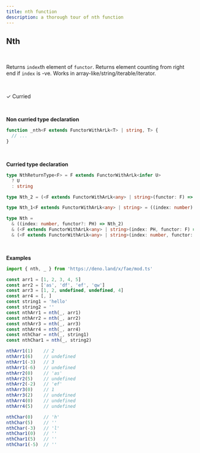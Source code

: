 ```yaml
---
title: nth function
description: a thorough tour of nth function
---
```


## Nth
<br>

Returns `index`th element of `functor`. Returns element counting from right end if `index` is -ve. Works in array-like/string/iterable/iterator.

<br>

&check; Curried

<br>
<!---
&#10539; Not curred
-->

**Non curried type declaration**
```typescript
function _nth<F extends FunctorWithArLk<T> | string, T> {
  // ...
}
```
<br>

**Curried type declaration**

```typescript
type NthReturnType<F> = F extends FunctorWithArLk<infer U>
  ? U
  : string

type Nth_2 = (<F extends FunctorWithArLk<any> | string>(functor: F) => NthReturnType<F>)

type Nth_1<F extends FunctorWithArLk<any> | string> = ((index: number) => NthReturnType<F>)

type Nth = 
  & ((index: number, functor?: PH) => Nth_2)
  & (<F extends FunctorWithArLk<any> | string>(index: PH, functor: F) => Nth_1<F>)
  & (<F extends FunctorWithArLk<any> | string>(index: number, functor: F) => NthReturnType<F>)
```
<br>

**Examples**
```typescript
import { nth, _ } from 'https://deno.land/x/fae/mod.ts'

const arr1 = [1, 2, 3, 4, 5]
const arr2 = ['as', 'df', 'ef', 'qw']
const arr3 = [1, 2, undefined, undefined, 4]
const arr4 = [, ]
const string1 = 'hello'
const string2 = ''
const nthArr1 = nth(_, arr1)
const nthArr2 = nth(_, arr2)
const nthArr3 = nth(_, arr3)
const nthArr4 = nth(_, arr4)
const nthChar = nth(_, string1)
const nthChar1 = nth(_, string2)

nthArr1(1)    // 2
nthArr1(6)    // undefined
nthArr1(-3)   // 3
nthArr1(-6)   // undefined
nthArr2(0)    // 'as'
nthArr2(5)    // undefined
nthArr2(-2)   // 'ef'
nthArr3(0)    // 1
nthArr3(2)    // undefined
nthArr4(0)    // undefined
nthArr4(5)    // undefined

nthChar(0)    // 'h'
nthChar(5)    // ''
nthChar(-3)   // 'l'
nthChar1(0)   // ''
nthChar1(5)   // ''
nthChar1(-5)  // ''
```

